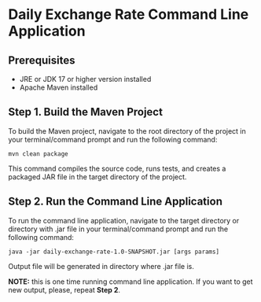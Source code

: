 # Daily Exchange Rate Command Line Application
## Prerequisites
* JRE or JDK 17 or higher version installed
* Apache Maven installed
## Step 1. Build the Maven Project
To build the Maven project, navigate to the root directory of the project in your terminal/command prompt and run the following command:
```
mvn clean package
```
This command compiles the source code, runs tests, and creates a packaged JAR file in the target directory of the project.
## Step 2. Run the Command Line Application
To run the command line application, navigate to the target directory or directory with .jar file in your terminal/command prompt and run the following command:
```
java -jar daily-exchange-rate-1.0-SNAPSHOT.jar [args params]
```
Output file will be generated in directory where .jar file is.

**NOTE:** this is one time running command line application. If you want to get new output, please, repeat **Step 2**.
